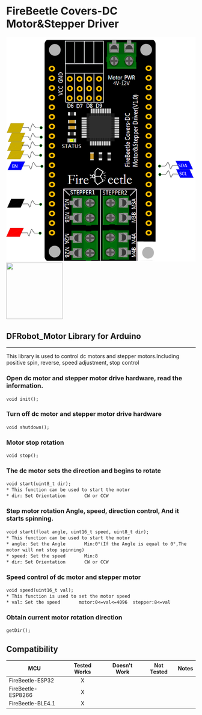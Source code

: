 # FireBeetle Covers-DC Motor&Stepper Driver
![SVG1](https://raw.githubusercontent.com/DFRobot/binaryfiles/master/DFR0508/DFR0508svg1.png)
<img width="150" height="150" src="http://img.blog.csdn.net/20161028230559575"/>

## DFRobot_Motor Library for Arduino
---------------------------------------------------------

This library is used to control dc motors and stepper motors.Including positive spin, reverse, speed adjustment, stop control


### Open dc motor and stepper motor drive hardware, read the information.
   
    void init();
	
### Turn off dc motor and stepper motor drive hardware
   
    void shutdown();
	
### Motor stop rotation
   
    void stop();
	
### The dc motor sets the direction and begins to rotate
	
	void start(uint8_t dir);
	* This function can be used to start the motor
	* dir: Set Orientation       CW or CCW
	
### Step motor rotation Angle, speed, direction control, And it starts spinning.
	
	void start(float angle, uint16_t speed, uint8_t dir);
	* This function can be used to start the motor
	* angle: Set the Angle       Min:0°(If the Angle is equal to 0°,The motor will not stop spinning)
	* speed: Set the speed       Min:8
	* dir: Set Orientation       CW or CCW
		
### Speed control of dc motor and stepper motor

	void speed(uint16_t val);
	* This function is used to set the motor speed
	* val: Set the speed       motor:0<=val<=4096  stepper:8<=val
	
### Obtain current motor rotation direction
	
	getDir();

## Compatibility

MCU                | Tested Works | Doesn't Work | Not Tested  | Notes
------------------ | :----------: | :----------: | :---------: | -----
FireBeetle-ESP32  |      X       |             |            | 
FireBeetle-ESP8266  |      X       |             |            | 
FireBeetle-BLE4.1 |      X       |             |            | 